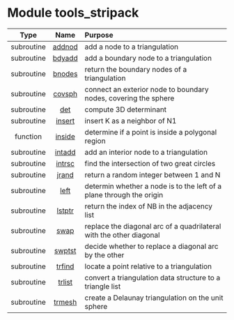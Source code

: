# Module tools_stripack

| Type | Name | Purpose |
| :--: | :--: | :---------- |
| subroutine | [addnod](https://github.com/JCSDA/saber/src/saber/bump/tools_stripack.F90#L27) | add a node to a triangulation |
| subroutine | [bdyadd](https://github.com/JCSDA/saber/src/saber/bump/tools_stripack.F90#L281) | add a boundary node to a triangulation |
| subroutine | [bnodes](https://github.com/JCSDA/saber/src/saber/bump/tools_stripack.F90#L423) | return the boundary nodes of a triangulation |
| subroutine | [covsph](https://github.com/JCSDA/saber/src/saber/bump/tools_stripack.F90#L559) | connect an exterior node to boundary nodes, covering the sphere |
| subroutine | [det](https://github.com/JCSDA/saber/src/saber/bump/tools_stripack.F90#L671) | compute 3D determinant |
| subroutine | [insert](https://github.com/JCSDA/saber/src/saber/bump/tools_stripack.F90#L707) | insert K as a neighbor of N1 |
| function | [inside](https://github.com/JCSDA/saber/src/saber/bump/tools_stripack.F90#L766) | determine if a point is inside a polygonal region |
| subroutine | [intadd](https://github.com/JCSDA/saber/src/saber/bump/tools_stripack.F90#L1129) | add an interior node to a triangulation |
| subroutine | [intrsc](https://github.com/JCSDA/saber/src/saber/bump/tools_stripack.F90#L1231) | find the intersection of two great circles |
| subroutine | [jrand](https://github.com/JCSDA/saber/src/saber/bump/tools_stripack.F90#L1339) | return a random integer between 1 and N |
| subroutine | [left](https://github.com/JCSDA/saber/src/saber/bump/tools_stripack.F90#L1405) | determin whether a node is to the left of a plane through the origin |
| subroutine | [lstptr](https://github.com/JCSDA/saber/src/saber/bump/tools_stripack.F90#L1468) | return the index of NB in the adjacency list |
| subroutine | [swap](https://github.com/JCSDA/saber/src/saber/bump/tools_stripack.F90#L1549) | replace the diagonal arc of a quadrilateral with the other diagonal |
| subroutine | [swptst](https://github.com/JCSDA/saber/src/saber/bump/tools_stripack.F90#L1666) | decide whether to replace a diagonal arc by the other |
| subroutine | [trfind](https://github.com/JCSDA/saber/src/saber/bump/tools_stripack.F90#L1767) | locate a point relative to a triangulation |
| subroutine | [trlist](https://github.com/JCSDA/saber/src/saber/bump/tools_stripack.F90#L2281) | convert a triangulation data structure to a triangle list |
| subroutine | [trmesh](https://github.com/JCSDA/saber/src/saber/bump/tools_stripack.F90#L2581) | create a Delaunay triangulation on the unit sphere |
